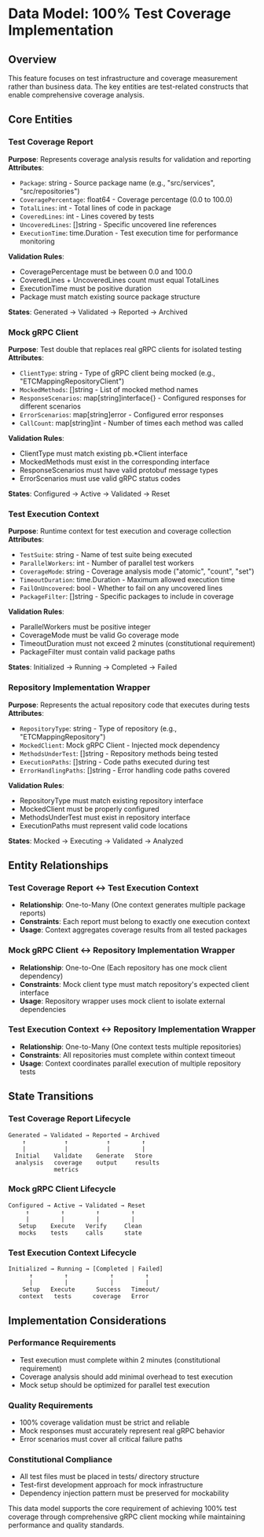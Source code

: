 # Data Model: 100% Test Coverage Implementation

## Overview
This feature focuses on test infrastructure and coverage measurement rather than business data. The key entities are test-related constructs that enable comprehensive coverage analysis.

## Core Entities

### Test Coverage Report
**Purpose**: Represents coverage analysis results for validation and reporting
**Attributes**:
- `Package`: string - Source package name (e.g., "src/services", "src/repositories")
- `CoveragePercentage`: float64 - Coverage percentage (0.0 to 100.0)
- `TotalLines`: int - Total lines of code in package
- `CoveredLines`: int - Lines covered by tests
- `UncoveredLines`: []string - Specific uncovered line references
- `ExecutionTime`: time.Duration - Test execution time for performance monitoring

**Validation Rules**:
- CoveragePercentage must be between 0.0 and 100.0
- CoveredLines + UncoveredLines count must equal TotalLines
- ExecutionTime must be positive duration
- Package must match existing source package structure

**States**: Generated → Validated → Reported → Archived

### Mock gRPC Client
**Purpose**: Test double that replaces real gRPC clients for isolated testing
**Attributes**:
- `ClientType`: string - Type of gRPC client being mocked (e.g., "ETCMappingRepositoryClient")
- `MockedMethods`: []string - List of mocked method names
- `ResponseScenarios`: map[string]interface{} - Configured responses for different scenarios
- `ErrorScenarios`: map[string]error - Configured error responses
- `CallCount`: map[string]int - Number of times each method was called

**Validation Rules**:
- ClientType must match existing pb.*Client interface
- MockedMethods must exist in the corresponding interface
- ResponseScenarios must have valid protobuf message types
- ErrorScenarios must use valid gRPC status codes

**States**: Configured → Active → Validated → Reset

### Test Execution Context
**Purpose**: Runtime context for test execution and coverage collection
**Attributes**:
- `TestSuite`: string - Name of test suite being executed
- `ParallelWorkers`: int - Number of parallel test workers
- `CoverageMode`: string - Coverage analysis mode ("atomic", "count", "set")
- `TimeoutDuration`: time.Duration - Maximum allowed execution time
- `FailOnUncovered`: bool - Whether to fail on any uncovered lines
- `PackageFilter`: []string - Specific packages to include in coverage

**Validation Rules**:
- ParallelWorkers must be positive integer
- CoverageMode must be valid Go coverage mode
- TimeoutDuration must not exceed 2 minutes (constitutional requirement)
- PackageFilter must contain valid package paths

**States**: Initialized → Running → Completed → Failed

### Repository Implementation Wrapper
**Purpose**: Represents the actual repository code that executes during tests
**Attributes**:
- `RepositoryType`: string - Type of repository (e.g., "ETCMappingRepository")
- `MockedClient`: Mock gRPC Client - Injected mock dependency
- `MethodsUnderTest`: []string - Repository methods being tested
- `ExecutionPaths`: []string - Code paths executed during test
- `ErrorHandlingPaths`: []string - Error handling code paths covered

**Validation Rules**:
- RepositoryType must match existing repository interface
- MockedClient must be properly configured
- MethodsUnderTest must exist in repository interface
- ExecutionPaths must represent valid code locations

**States**: Mocked → Executing → Validated → Analyzed

## Entity Relationships

### Test Coverage Report ↔ Test Execution Context
- **Relationship**: One-to-Many (One context generates multiple package reports)
- **Constraints**: Each report must belong to exactly one execution context
- **Usage**: Context aggregates coverage results from all tested packages

### Mock gRPC Client ↔ Repository Implementation Wrapper
- **Relationship**: One-to-One (Each repository has one mock client dependency)
- **Constraints**: Mock client type must match repository's expected client interface
- **Usage**: Repository wrapper uses mock client to isolate external dependencies

### Test Execution Context ↔ Repository Implementation Wrapper
- **Relationship**: One-to-Many (One context tests multiple repositories)
- **Constraints**: All repositories must complete within context timeout
- **Usage**: Context coordinates parallel execution of multiple repository tests

## State Transitions

### Test Coverage Report Lifecycle
```
Generated → Validated → Reported → Archived
    ↑           ↑           ↑         ↑
    |           |           |         |
  Initial    Validate    Generate   Store
  analysis   coverage    output     results
             metrics
```

### Mock gRPC Client Lifecycle
```
Configured → Active → Validated → Reset
     ↑         ↑         ↑         ↑
     |         |         |         |
   Setup    Execute   Verify     Clean
   mocks    tests     calls      state
```

### Test Execution Context Lifecycle
```
Initialized → Running → [Completed | Failed]
      ↑         ↑            ↑         ↑
      |         |            |         |
    Setup   Execute      Success   Timeout/
   context   tests      coverage   Error
```

## Implementation Considerations

### Performance Requirements
- Test execution must complete within 2 minutes (constitutional requirement)
- Coverage analysis should add minimal overhead to test execution
- Mock setup should be optimized for parallel test execution

### Quality Requirements
- 100% coverage validation must be strict and reliable
- Mock responses must accurately represent real gRPC behavior
- Error scenarios must cover all critical failure paths

### Constitutional Compliance
- All test files must be placed in tests/ directory structure
- Test-first development approach for mock infrastructure
- Dependency injection pattern must be preserved for mockability

This data model supports the core requirement of achieving 100% test coverage through comprehensive gRPC client mocking while maintaining performance and quality standards.